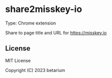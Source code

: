 # share2misskey-io

Type: Chrome extension

Share to page title and URL for https://misskey.io

## License

MIT License

Copyright (C) 2023 betarium
